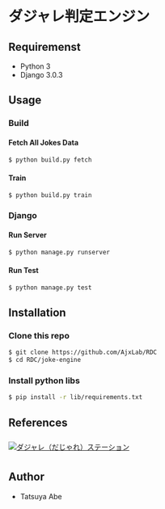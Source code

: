# ダジャレ判定エンジン


## Requiremenst
- Python 3
- Django 3.0.3


## Usage
### Build
#### Fetch All Jokes Data
```sh
$ python build.py fetch
```
#### Train
```sh
$ python build.py train
```
### Django
#### Run Server
```sh
$ python manage.py runserver
```
#### Run Test
```sh
$ python manage.py test
```


## Installation
### Clone this repo
```sh
$ git clone https://github.com/AjxLab/RDC
$ cd RDC/joke-engine
```
### Install python libs
```sh
$ pip install -r lib/requirements.txt
```


## References
<div><a href="https://dajare.jp/" target="_blank"><img src="https://dajare.jp/library/image/Banner/Advertisement/Dajare180x28.png" alt="ダジャレ（だじゃれ）ステーション" border="0" vspace="8" onmouseover="this.src=this.src.replace('png','gif');" onmouseout="this.src=this.src.replace('gif','png');" /></a></div>

## Author
- Tatsuya Abe

